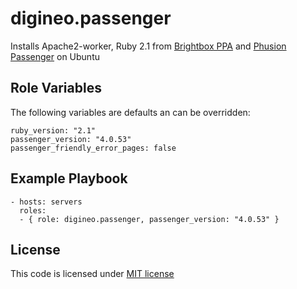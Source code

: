 digineo.passenger
=========

Installs Apache2-worker, Ruby 2.1 from [Brightbox PPA](https://launchpad.net/~brightbox/+archive/ubuntu/ruby-ng) and [Phusion Passenger](https://www.phusionpassenger.com/) on Ubuntu

Role Variables
--------------

The following variables are defaults an can be overridden:

    ruby_version: "2.1"
    passenger_version: "4.0.53"
    passenger_friendly_error_pages: false

Example Playbook
----------------

    - hosts: servers
      roles:
      - { role: digineo.passenger, passenger_version: "4.0.53" }

License
-------

This code is licensed under [MIT license](http://opensource.org/licenses/MIT)
